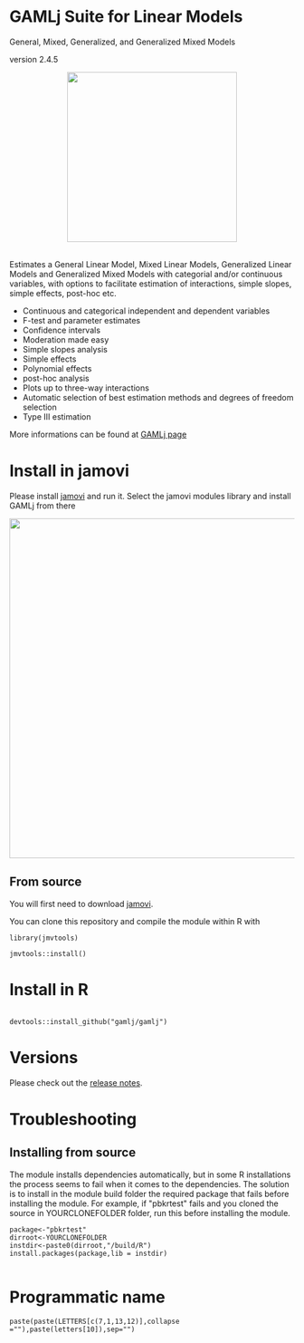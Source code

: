 # GAMLj Suite for Linear Models

General, Mixed, Generalized, and Generalized Mixed Models 

version 2.4.5

<center>
<img width="300" src="https://gamlj.github.io/commons/pics/ui.png" class="img-responsive" alt="">
</center>
<br>

Estimates a General Linear Model, Mixed Linear Models, Generalized Linear Models and Generalized Mixed Models with categorial and/or continuous variables, with options to facilitate estimation of interactions, simple slopes, simple effects, post-hoc etc.


* Continuous and categorical independent and dependent variables
* F-test and parameter estimates
* Confidence intervals
* Moderation made easy
* Simple slopes analysis
* Simple effects
* Polynomial effects
* post-hoc analysis
* Plots up to three-way interactions
* Automatic selection of best estimation methods and degrees of freedom selection
* Type III estimation

More informations can be found at [GAMLj page](https://gamlj.github.io/)

# Install in jamovi

Please install [jamovi](https://www.jamovi.org/download.html) and run it. Select the jamovi modules library and install GAMLj from there


<center>
<img width="600" src="https://gamlj.github.io/glm/install.png" class="img-responsive" alt="">
</center>


## From source


You will first need to download [jamovi](https://www.jamovi.org/download.html). 


You can clone this repository and compile the module within R with 

```
library(jmvtools)

jmvtools::install()

```

# Install in R

```

devtools::install_github("gamlj/gamlj")

```


# Versions

Please check out the  [release notes](https://gamlj.github.io/release_notes.html). 


# Troubleshooting




## Installing from source

The module installs dependencies automatically, but in some R installations the process seems to fail when it comes to the dependencies. The solution is to install in the module build folder the required package that fails before installing the module. For example, if "pbkrtest" fails and you cloned the source in YOURCLONEFOLDER folder, run this before installing the module.



```
package<-"pbkrtest"
dirroot<-YOURCLONEFOLDER
instdir<-paste0(dirroot,"/build/R")
install.packages(package,lib = instdir)


```

# Programmatic name

```
paste(paste(LETTERS[c(7,1,13,12)],collapse =""),paste(letters[10]),sep="")

```
